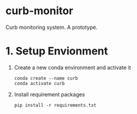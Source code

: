 # curb-monitor
Curb monitoring system. A prototype.

# 1. Setup Envionment

1. Create a new conda environment and activate it
    ```
    conda create --name curb
    conda activate curb
    ```
2. Install requirement packages
    ```
    pip install -r requirements.txt
    ```